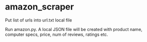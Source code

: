 # amazon_scraper
 
Put list of urls into url.txt local file

Run amazon.py. A local JSON file will be created with product name, computer specs, price, num of reviews, ratings etc.
